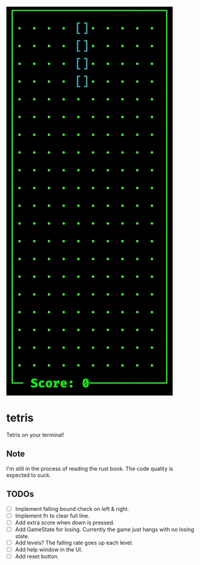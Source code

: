 ![game play](play.gif)

# tetris
Tetris on your terminal!

## Note
I'm still in the process of reading the rust book. The code quality is expected
to suck.

## TODOs
- [ ] Implement falling bound check on left & right.
- [ ] Implement fn to clear full line.
- [ ] Add extra score when down is pressed.
- [ ] Add GameState for losing. Currently the game just hangs with no losing state.
- [ ] Add levels? The falling rate goes up each level.
- [ ] Add help window in the UI.
- [ ] Add reset button.